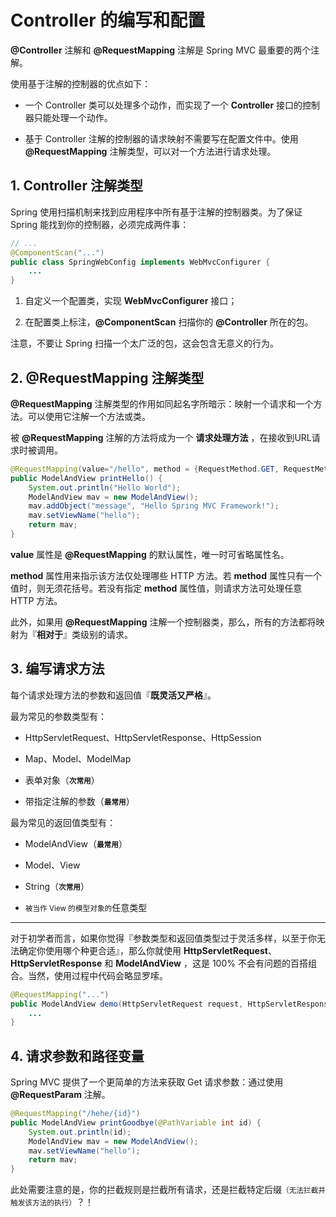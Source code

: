 # Controller 的编写和配置

**@Controller** 注解和 **@RequestMapping** 注解是 Spring MVC 最重要的两个注解。

使用基于注解的控制器的优点如下：

- 一个 Controller 类可以处理多个动作，而实现了一个 **Controller** 接口的控制器只能处理一个动作。


- 基于 Controller 注解的控制器的请求映射不需要写在配置文件中。使用 **@RequestMapping** 注解类型，可以对一个方法进行请求处理。

## 1. Controller 注解类型

Spring 使用扫描机制来找到应用程序中所有基于注解的控制器类。为了保证 Spring 能找到你的控制器，必须完成两件事：


```java
// ...
@ComponentScan("...")
public class SpringWebConfig implements WebMvcConfigurer {
    ...
}
```


1. 自定义一个配置类，实现 **WebMvcConfigurer** 接口；

2. 在配置类上标注，**@ComponentScan** 扫描你的 **@Controller** 所在的包。

注意，不要让 Spring 扫描一个太广泛的包，这会包含无意义的行为。


## 2. @RequestMapping 注解类型

**@RequestMapping** 注解类型的作用如同起名字所暗示：映射一个请求和一个方法。可以使用它注解一个方法或类。

被 **@RequestMapping** 注解的方法将成为一个 **请求处理方法** ，在接收到URL请求时被调用。

```java
@RequestMapping(value="/hello", method = {RequestMethod.GET, RequestMethod.POST})
public ModelAndView printHello() {
    System.out.println("Hello World");
    ModelAndView mav = new ModelAndView();
    mav.addObject("message", "Hello Spring MVC Framework!");
    mav.setViewName("hello");
    return mav;
}
```

**value** 属性是 **@RequestMapping** 的默认属性，唯一时可省略属性名。

**method** 属性用来指示该方法仅处理哪些 HTTP 方法。若 **method** 属性只有一个值时，则无须花括号。若没有指定 **method** 属性值，则请求方法可处理任意 HTTP 方法。

此外，如果用 **@RequestMapping** 注解一个控制器类，那么，所有的方法都将映射为『**相对于**』类级别的请求。


## 3. 编写请求方法

每个请求处理方法的参数和返回值『**既灵活又严格**』。

最为常见的参数类型有：

- HttpServletRequest、HttpServletResponse、HttpSession

- Map、Model、ModelMap

- 表单对象（<small>**次常用**</small>）

- 带指定注解的参数（<small>**最常用**</small>）

最为常见的返回值类型有：

- ModelAndView（<small>**最常用**</small>）

- Model、View

- String（<small>**次常用**</small>）

- <small>被当作 View 的模型对象的</small>任意类型



---



对于初学者而言，如果你觉得『参数类型和返回值类型过于灵活多样，以至于你无法确定你使用哪个种更合适』，那么你就使用  **HttpServletRequest**、**HttpServletResponse** 和 **ModelAndView** ，这是 100% 不会有问题的百搭组合。当然，使用过程中代码会略显罗嗦。

```java
@RequestMapping("...")
public ModelAndView demo(HttpServletRequest request, HttpServletResponse response) {
    ...
}
```


## 4. 请求参数和路径变量


Spring MVC 提供了一个更简单的方法来获取 Get 请求参数：通过使用 **@RequestParam** 注解。

```java
@RequestMapping("/hehe/{id}")
public ModelAndView printGoodbye(@PathVariable int id) {
    System.out.println(id);
    ModelAndView mav = new ModelAndView();
    mav.setViewName("hello");
    return mav;
}
```


此处需要注意的是，你的拦截规则是拦截所有请求，还是拦截特定后缀<small>（无法拦截并触发该方法的执行）</small>？！



